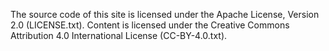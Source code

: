 The source code of this site is licensed under the Apache License, Version 2.0 (LICENSE.txt).
Content is licensed under the Creative Commons Attribution 4.0 International License (CC-BY-4.0.txt).
